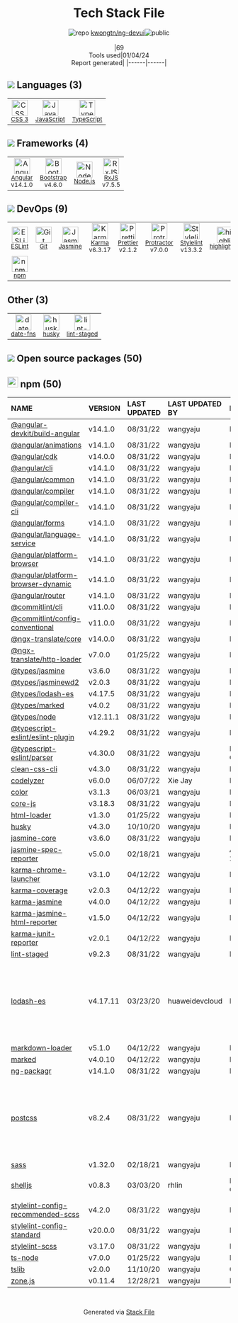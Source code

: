 <!--
&lt;--- Readme.md Snippet without images Start ---&gt;
## Tech Stack
kwongtn/ng-devui is built on the following main stack:

- [Jasmine](http://jasmine.github.io/) – Javascript Testing Framework
- [Node.js](http://nodejs.org/) – Frameworks (Full Stack)
- [Bootstrap](http://getbootstrap.com/) – Front-End Frameworks
- [JavaScript](https://developer.mozilla.org/en-US/docs/Web/JavaScript) – Languages
- [Karma](http://karma-runner.github.io/) – Browser Testing
- [TypeScript](http://www.typescriptlang.org) – Languages
- [Protractor](http://angular.github.io/protractor) – Javascript Testing Framework
- [RxJS](http://reactivex.io/rxjs/) – Concurrency Frameworks
- [ESLint](http://eslint.org/) – Code Review
- [Angular](https://angular.io) – Javascript MVC Frameworks
- [Stylelint](http://stylelint.io/) – Code Review
- [highlight.js](https://highlightjs.org/) – Text Editor
- [Prettier](https://prettier.io/) – Code Review
- [date-fns](https://date-fns.org/) – Javascript Utilities & Libraries

Full tech stack [here](/techstack.md)

&lt;--- Readme.md Snippet without images End ---&gt;

&lt;--- Readme.md Snippet with images Start ---&gt;
## Tech Stack
kwongtn/ng-devui is built on the following main stack:

- <img width='25' height='25' src='https://img.stackshare.io/service/831/7c0b595409af531b9cdeb07f8c513e8b.png' alt='Jasmine'/> [Jasmine](http://jasmine.github.io/) – Javascript Testing Framework
- <img width='25' height='25' src='https://img.stackshare.io/service/1011/n1JRsFeB_400x400.png' alt='Node.js'/> [Node.js](http://nodejs.org/) – Frameworks (Full Stack)
- <img width='25' height='25' src='https://img.stackshare.io/service/1101/C9QJ7V3X.png' alt='Bootstrap'/> [Bootstrap](http://getbootstrap.com/) – Front-End Frameworks
- <img width='25' height='25' src='https://img.stackshare.io/service/1209/javascript.jpeg' alt='JavaScript'/> [JavaScript](https://developer.mozilla.org/en-US/docs/Web/JavaScript) – Languages
- <img width='25' height='25' src='https://img.stackshare.io/service/1420/TidYGd6a.png' alt='Karma'/> [Karma](http://karma-runner.github.io/) – Browser Testing
- <img width='25' height='25' src='https://img.stackshare.io/service/1612/bynNY5dJ.jpg' alt='TypeScript'/> [TypeScript](http://www.typescriptlang.org) – Languages
- <img width='25' height='25' src='https://img.stackshare.io/service/1754/protractor-logo1.png' alt='Protractor'/> [Protractor](http://angular.github.io/protractor) – Javascript Testing Framework
- <img width='25' height='25' src='https://img.stackshare.io/service/1796/984368.png' alt='RxJS'/> [RxJS](http://reactivex.io/rxjs/) – Concurrency Frameworks
- <img width='25' height='25' src='https://img.stackshare.io/service/3337/Q4L7Jncy.jpg' alt='ESLint'/> [ESLint](http://eslint.org/) – Code Review
- <img width='25' height='25' src='https://img.stackshare.io/service/3745/cb8U-gL6_400x400.jpg' alt='Angular'/> [Angular](https://angular.io) – Javascript MVC Frameworks
- <img width='25' height='25' src='https://img.stackshare.io/service/5446/V9JsvPul_400x400.jpg' alt='Stylelint'/> [Stylelint](http://stylelint.io/) – Code Review
- <img width='25' height='25' src='https://img.stackshare.io/service/6888/c17e7d9688d86bd9f9506ec1fbd6d200_400x400.png' alt='highlight.js'/> [highlight.js](https://highlightjs.org/) – Text Editor
- <img width='25' height='25' src='https://img.stackshare.io/service/7035/default_66f265943abed56bcdbfca1c866a4261b1fbb063.jpg' alt='Prettier'/> [Prettier](https://prettier.io/) – Code Review
- <img width='25' height='25' src='https://img.stackshare.io/service/10865/default_5551fb8853689f607a2bc0d5a09355d5a3d52bf0.png' alt='date-fns'/> [date-fns](https://date-fns.org/) – Javascript Utilities & Libraries

Full tech stack [here](/techstack.md)

&lt;--- Readme.md Snippet with images End ---&gt;
-->
<div align="center">

# Tech Stack File
![](https://img.stackshare.io/repo.svg "repo") [kwongtn/ng-devui](https://github.com/kwongtn/ng-devui)![](https://img.stackshare.io/public_badge.svg "public")
<br/><br/>
|69<br/>Tools used|01/04/24 <br/>Report generated|
|------|------|
</div>

## <img src='https://img.stackshare.io/languages.svg'/> Languages (3)
<table><tr>
  <td align='center'>
  <img width='36' height='36' src='https://img.stackshare.io/service/6727/css.png' alt='CSS 3'>
  <br>
  <sub><a href="https://developer.mozilla.org/en-US/docs/Web/CSS/CSS3">CSS 3</a></sub>
  <br>
  <sub></sub>
</td>

<td align='center'>
  <img width='36' height='36' src='https://img.stackshare.io/service/1209/javascript.jpeg' alt='JavaScript'>
  <br>
  <sub><a href="https://developer.mozilla.org/en-US/docs/Web/JavaScript">JavaScript</a></sub>
  <br>
  <sub></sub>
</td>

<td align='center'>
  <img width='36' height='36' src='https://img.stackshare.io/service/1612/bynNY5dJ.jpg' alt='TypeScript'>
  <br>
  <sub><a href="http://www.typescriptlang.org">TypeScript</a></sub>
  <br>
  <sub></sub>
</td>

</tr>
</table>

## <img src='https://img.stackshare.io/frameworks.svg'/> Frameworks (4)
<table><tr>
  <td align='center'>
  <img width='36' height='36' src='https://img.stackshare.io/service/3745/cb8U-gL6_400x400.jpg' alt='Angular'>
  <br>
  <sub><a href="https://angular.io">Angular</a></sub>
  <br>
  <sub>v14.1.0</sub>
</td>

<td align='center'>
  <img width='36' height='36' src='https://img.stackshare.io/service/1101/C9QJ7V3X.png' alt='Bootstrap'>
  <br>
  <sub><a href="http://getbootstrap.com/">Bootstrap</a></sub>
  <br>
  <sub>v4.6.0</sub>
</td>

<td align='center'>
  <img width='36' height='36' src='https://img.stackshare.io/service/1011/n1JRsFeB_400x400.png' alt='Node.js'>
  <br>
  <sub><a href="http://nodejs.org/">Node.js</a></sub>
  <br>
  <sub></sub>
</td>

<td align='center'>
  <img width='36' height='36' src='https://img.stackshare.io/service/1796/984368.png' alt='RxJS'>
  <br>
  <sub><a href="http://reactivex.io/rxjs/">RxJS</a></sub>
  <br>
  <sub>v7.5.5</sub>
</td>

</tr>
</table>

## <img src='https://img.stackshare.io/devops.svg'/> DevOps (9)
<table><tr>
  <td align='center'>
  <img width='36' height='36' src='https://img.stackshare.io/service/3337/Q4L7Jncy.jpg' alt='ESLint'>
  <br>
  <sub><a href="http://eslint.org/">ESLint</a></sub>
  <br>
  <sub></sub>
</td>

<td align='center'>
  <img width='36' height='36' src='https://img.stackshare.io/service/1046/git.png' alt='Git'>
  <br>
  <sub><a href="http://git-scm.com/">Git</a></sub>
  <br>
  <sub></sub>
</td>

<td align='center'>
  <img width='36' height='36' src='https://img.stackshare.io/service/831/7c0b595409af531b9cdeb07f8c513e8b.png' alt='Jasmine'>
  <br>
  <sub><a href="http://jasmine.github.io/">Jasmine</a></sub>
  <br>
  <sub></sub>
</td>

<td align='center'>
  <img width='36' height='36' src='https://img.stackshare.io/service/1420/TidYGd6a.png' alt='Karma'>
  <br>
  <sub><a href="http://karma-runner.github.io/">Karma</a></sub>
  <br>
  <sub>v6.3.17</sub>
</td>

<td align='center'>
  <img width='36' height='36' src='https://img.stackshare.io/service/7035/default_66f265943abed56bcdbfca1c866a4261b1fbb063.jpg' alt='Prettier'>
  <br>
  <sub><a href="https://prettier.io/">Prettier</a></sub>
  <br>
  <sub>v2.1.2</sub>
</td>

<td align='center'>
  <img width='36' height='36' src='https://img.stackshare.io/service/1754/protractor-logo1.png' alt='Protractor'>
  <br>
  <sub><a href="http://angular.github.io/protractor">Protractor</a></sub>
  <br>
  <sub>v7.0.0</sub>
</td>

<td align='center'>
  <img width='36' height='36' src='https://img.stackshare.io/service/5446/V9JsvPul_400x400.jpg' alt='Stylelint'>
  <br>
  <sub><a href="http://stylelint.io/">Stylelint</a></sub>
  <br>
  <sub>v13.3.2</sub>
</td>

<td align='center'>
  <img width='36' height='36' src='https://img.stackshare.io/service/6888/c17e7d9688d86bd9f9506ec1fbd6d200_400x400.png' alt='highlight.js'>
  <br>
  <sub><a href="https://highlightjs.org/">highlight.js</a></sub>
  <br>
  <sub></sub>
</td>

</tr>
<tr>
  <td align='center'>
  <img width='36' height='36' src='https://img.stackshare.io/service/1120/lejvzrnlpb308aftn31u.png' alt='npm'>
  <br>
  <sub><a href="https://www.npmjs.com/">npm</a></sub>
  <br>
  <sub></sub>
</td>

</tr>
</table>

## Other (3)
<table><tr>
  <td align='center'>
  <img width='36' height='36' src='https://img.stackshare.io/service/10865/default_5551fb8853689f607a2bc0d5a09355d5a3d52bf0.png' alt='date-fns'>
  <br>
  <sub><a href="https://date-fns.org/">date-fns</a></sub>
  <br>
  <sub></sub>
</td>

<td align='center'>
  <img width='36' height='36' src='https://img.stackshare.io/service/9527/5502029.jpeg' alt='husky'>
  <br>
  <sub><a href="https://github.com/typicode/husky">husky</a></sub>
  <br>
  <sub></sub>
</td>

<td align='center'>
  <img width='36' height='36' src='https://img.stackshare.io/service/10577/11071.jpeg' alt='lint-staged'>
  <br>
  <sub><a href="https://github.com/okonet/lint-staged">lint-staged</a></sub>
  <br>
  <sub></sub>
</td>

</tr>
</table>


## <img src='https://img.stackshare.io/group.svg' /> Open source packages (50)</h2>

## <img width='24' height='24' src='https://img.stackshare.io/service/1120/lejvzrnlpb308aftn31u.png'/> npm (50)

|NAME|VERSION|LAST UPDATED|LAST UPDATED BY|LICENSE|VULNERABILITIES|
|:------|:------|:------|:------|:------|:------|
|[@angular-devkit/build-angular](https://www.npmjs.com/@angular-devkit/build-angular)|v14.1.0|08/31/22|wangyaju |MIT|N/A|
|[@angular/animations](https://www.npmjs.com/@angular/animations)|v14.1.0|08/31/22|wangyaju |MIT|N/A|
|[@angular/cdk](https://www.npmjs.com/@angular/cdk)|v14.0.0|08/31/22|wangyaju |MIT|N/A|
|[@angular/cli](https://www.npmjs.com/@angular/cli)|v14.1.0|08/31/22|wangyaju |MIT|N/A|
|[@angular/common](https://www.npmjs.com/@angular/common)|v14.1.0|08/31/22|wangyaju |MIT|N/A|
|[@angular/compiler](https://www.npmjs.com/@angular/compiler)|v14.1.0|08/31/22|wangyaju |MIT|N/A|
|[@angular/compiler-cli](https://www.npmjs.com/@angular/compiler-cli)|v14.1.0|08/31/22|wangyaju |MIT|N/A|
|[@angular/forms](https://www.npmjs.com/@angular/forms)|v14.1.0|08/31/22|wangyaju |MIT|N/A|
|[@angular/language-service](https://www.npmjs.com/@angular/language-service)|v14.1.0|08/31/22|wangyaju |MIT|N/A|
|[@angular/platform-browser](https://www.npmjs.com/@angular/platform-browser)|v14.1.0|08/31/22|wangyaju |MIT|N/A|
|[@angular/platform-browser-dynamic](https://www.npmjs.com/@angular/platform-browser-dynamic)|v14.1.0|08/31/22|wangyaju |MIT|N/A|
|[@angular/router](https://www.npmjs.com/@angular/router)|v14.1.0|08/31/22|wangyaju |MIT|N/A|
|[@commitlint/cli](https://www.npmjs.com/@commitlint/cli)|v11.0.0|08/31/22|wangyaju |MIT|N/A|
|[@commitlint/config-conventional](https://www.npmjs.com/@commitlint/config-conventional)|v11.0.0|08/31/22|wangyaju |MIT|N/A|
|[@ngx-translate/core](https://www.npmjs.com/@ngx-translate/core)|v14.0.0|08/31/22|wangyaju |MIT|N/A|
|[@ngx-translate/http-loader](https://www.npmjs.com/@ngx-translate/http-loader)|v7.0.0|01/25/22|wangyaju |MIT|N/A|
|[@types/jasmine](https://www.npmjs.com/@types/jasmine)|v3.6.0|08/31/22|wangyaju |MIT|N/A|
|[@types/jasminewd2](https://www.npmjs.com/@types/jasminewd2)|v2.0.3|08/31/22|wangyaju |MIT|N/A|
|[@types/lodash-es](https://www.npmjs.com/@types/lodash-es)|v4.17.5|08/31/22|wangyaju |MIT|N/A|
|[@types/marked](https://www.npmjs.com/@types/marked)|v4.0.2|08/31/22|wangyaju |MIT|N/A|
|[@types/node](https://www.npmjs.com/@types/node)|v12.11.1|08/31/22|wangyaju |MIT|N/A|
|[@typescript-eslint/eslint-plugin](https://www.npmjs.com/@typescript-eslint/eslint-plugin)|v4.29.2|08/31/22|wangyaju |MIT|N/A|
|[@typescript-eslint/parser](https://www.npmjs.com/@typescript-eslint/parser)|v4.30.0|08/31/22|wangyaju |BSD-2-Clause|N/A|
|[clean-css-cli](https://www.npmjs.com/clean-css-cli)|v4.3.0|08/31/22|wangyaju |MIT|N/A|
|[codelyzer](https://www.npmjs.com/codelyzer)|v6.0.0|06/07/22|Xie Jay |MIT|N/A|
|[color](https://www.npmjs.com/color)|v3.1.3|06/03/21|wangyaju |MIT|N/A|
|[core-js](https://www.npmjs.com/core-js)|v3.18.3|08/31/22|wangyaju |MIT|N/A|
|[html-loader](https://www.npmjs.com/html-loader)|v1.3.0|01/25/22|wangyaju |MIT|N/A|
|[husky](https://www.npmjs.com/husky)|v4.3.0|10/10/20|wangyaju |MIT|N/A|
|[jasmine-core](https://www.npmjs.com/jasmine-core)|v3.6.0|08/31/22|wangyaju |MIT|N/A|
|[jasmine-spec-reporter](https://www.npmjs.com/jasmine-spec-reporter)|v5.0.0|02/18/21|wangyaju |Apache-2.0|N/A|
|[karma-chrome-launcher](https://www.npmjs.com/karma-chrome-launcher)|v3.1.0|04/12/22|wangyaju |MIT|N/A|
|[karma-coverage](https://www.npmjs.com/karma-coverage)|v2.0.3|04/12/22|wangyaju |MIT|N/A|
|[karma-jasmine](https://www.npmjs.com/karma-jasmine)|v4.0.0|04/12/22|wangyaju |MIT|N/A|
|[karma-jasmine-html-reporter](https://www.npmjs.com/karma-jasmine-html-reporter)|v1.5.0|04/12/22|wangyaju |MIT|N/A|
|[karma-junit-reporter](https://www.npmjs.com/karma-junit-reporter)|v2.0.1|04/12/22|wangyaju |MIT|N/A|
|[lint-staged](https://www.npmjs.com/lint-staged)|v9.2.3|08/31/22|wangyaju |MIT|N/A|
|[lodash-es](https://www.npmjs.com/lodash-es)|v4.17.11|03/23/20|huaweidevcloud |MIT|[CVE-2019-10744](https://github.com/advisories/GHSA-jf85-cpcp-j695) (Critical)<br/>[CVE-2020-8203](https://github.com/advisories/GHSA-p6mc-m468-83gw) (High)<br/>[CVE-2021-23337](https://github.com/advisories/GHSA-35jh-r3h4-6jhm) (High)<br/>[CVE-2020-28500](https://github.com/advisories/GHSA-29mw-wpgm-hmr9) (Moderate)|
|[markdown-loader](https://www.npmjs.com/markdown-loader)|v5.1.0|04/12/22|wangyaju |MIT|N/A|
|[marked](https://www.npmjs.com/marked)|v4.0.10|04/12/22|wangyaju |MIT|N/A|
|[ng-packagr](https://www.npmjs.com/ng-packagr)|v14.1.0|08/31/22|wangyaju |MIT|N/A|
|[postcss](https://www.npmjs.com/postcss)|v8.2.4|08/31/22|wangyaju |MIT|[CVE-2023-44270](https://github.com/advisories/GHSA-7fh5-64p2-3v2j) (Moderate)<br/>[CVE-2021-23382](https://github.com/advisories/GHSA-566m-qj78-rww5) (Moderate)<br/>[CVE-2021-23368](https://github.com/advisories/GHSA-hwj9-h5mp-3pm3) (Moderate)|
|[sass](https://www.npmjs.com/sass)|v1.32.0|02/18/21|wangyaju |MIT|N/A|
|[shelljs](https://www.npmjs.com/shelljs)|v0.8.3|03/03/20|rhlin |BSD-3-Clause|[CVE-2022-0144](https://github.com/advisories/GHSA-4rq4-32rv-6wp6) (High)<br/>[](https://github.com/advisories/GHSA-64g7-mvw6-v9qj) (Moderate)|
|[stylelint-config-recommended-scss](https://www.npmjs.com/stylelint-config-recommended-scss)|v4.2.0|08/31/22|wangyaju |MIT|N/A|
|[stylelint-config-standard](https://www.npmjs.com/stylelint-config-standard)|v20.0.0|08/31/22|wangyaju |MIT|N/A|
|[stylelint-scss](https://www.npmjs.com/stylelint-scss)|v3.17.0|08/31/22|wangyaju |MIT|N/A|
|[ts-node](https://www.npmjs.com/ts-node)|v7.0.0|01/25/22|wangyaju |MIT|N/A|
|[tslib](https://www.npmjs.com/tslib)|v2.0.0|11/10/20|wangyaju |0BSD|N/A|
|[zone.js](https://www.npmjs.com/zone.js)|v0.11.4|12/28/21|wangyaju |MIT|N/A|

<br/>
<div align='center'>

Generated via [Stack File](https://github.com/marketplace/stack-file)
